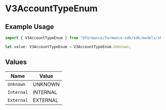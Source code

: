 # V3AccountTypeEnum

## Example Usage

```typescript
import { V3AccountTypeEnum } from "@formance/formance-sdk/sdk/models/shared";

let value: V3AccountTypeEnum = V3AccountTypeEnum.Unknown;
```

## Values

| Name       | Value      |
| ---------- | ---------- |
| `Unknown`  | UNKNOWN    |
| `Internal` | INTERNAL   |
| `External` | EXTERNAL   |